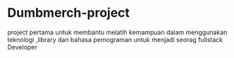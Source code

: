 # Dumbmerch-project
project pertama untuk membantu melatih kemampuan dalam menggunakan teknologi ,library dan bahasa pemograman untuk menjadi seorag fullstack Developer
